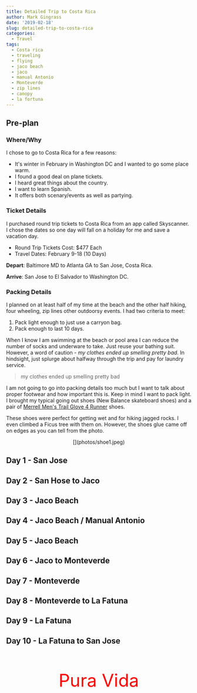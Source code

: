 ```yaml
---
title: Detailed Trip to Costa Rica
author: Mark Gingrass
date: '2019-02-18'
slug: detailed-trip-to-costa-rica
categories:
  - Travel
tags:
  - Costa rica
  - traveling
  - flying
  - jaco beach
  - jaco
  - manual Antonio
  - Monteverde
  - zip lines
  - canopy
  - la fortuna
---
```


## Pre-plan

### Where/Why

I chose to go to Costa Rica for a few reasons:

*  It's winter in February in Washington DC and I wanted to go some place warm.
*  I found a good deal on plane tickets. 
*  I heard great things about the country.
*  I want to learn Spanish.
*  It offers both scenary/events as well as partying.


### Ticket Details

I purchased round trip tickets to Costa Rica from an app called Skyscanner. I chose the dates so one day will fall on a holiday for me and save a vacation day.

*  Round Trip Tickets Cost: $477 Each
*  Travel Dates: February 9-18 (10 Days)

**Depart**: Baltimore MD to Atlanta GA to San Jose, Costa Rica.

**Arrive**: San Jose to El Salvador to Washington DC.


### Packing Details

I planned on at least half of my time at the beach and the other half hiking, four wheeling, zip lines other outdoorsy events. I had two criteria to meet:

1.  Pack light enough to just use a carryon bag. 
2.  Pack enough to last 10 days.

When I know I am swimming at the beach or pool area I can reduce the number of socks and underware to take. Just reuse your bathing suit. However, a word of caution - *my clothes ended up smelling pretty bad*. In hindsight, just splurge about halfway through the trip and pay for laundry service. 

>  my clothes ended up smelling pretty bad


I am not going to go into packing details too much but I want to talk about proper footwear and how important this is. Keep in mind I want to pack light. I brought my typical going out shoes (New Balance skateboard shoes) and a pair of [Merrell Men's Trail Glove 4 Runner](https://www.amazon.com/gp/product/B01MS9J0YB/ref=ppx_yo_dt_b_asin_title_o00__o00_s00?ie=UTF8&psc=1) shoes.

These shoes were perfect for getting wet and for hiking jagged rocks. I even climbed a Ficus tree with them on. However, the shoes glue came off on edges as you can tell from the photo.

<p align="center">[](photos/shoe1.jpeg)</p>

## Day 1 - San Jose

## Day 2 - San Hose to Jaco

## Day 3 - Jaco Beach

## Day 4 - Jaco Beach / Manual Antonio

## Day 5 - Jaco Beach

## Day 6 - Jaco to Monteverde

## Day 7 - Monteverde

## Day 8 - Monteverde to La Fatuna

## Day 9 - La Fatuna

## Day 10 - La Fatuna to San Jose

<BR><BR>
<p align="center"><font size="20" color="red">Pura Vida</font></p>